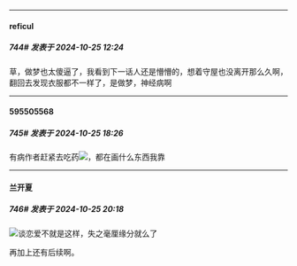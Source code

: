 ﻿
*****

####  reficul  
##### 744#       发表于 2024-10-25 12:24

草，做梦也太傻逼了，我看到下一话人还是懵懵的，想着守屋也没离开那么久啊，翻回去发现衣服都不一样了，是做梦，神经病啊


*****

####  595505568  
##### 745#       发表于 2024-10-25 18:26

有病作者赶紧去吃药<img src="https://static.saraba1st.com/image/smiley/face2017/134.png" referrerpolicy="no-referrer">，都在画什么东西我靠


*****

####  兰开夏  
##### 746#       发表于 2024-10-25 20:18

<img src="https://static.saraba1st.com/image/smiley/face2017/091.png" referrerpolicy="no-referrer">谈恋爱不就是这样，失之毫厘缘分就么了

再加上还有后续啊。

